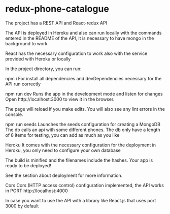 # redux-phone-catalogue
The project has a REST API and React-redux API

The API is deployed in Heroku and also can run locally with the commands entered in the README of the API, it is necessary to have mongo in the background to work

React has the necessary configuration to work also with the service provided with Heroku or locally

In the project directory, you can run:

npm i
For install all dependencies and devDependencies necessary for the API run correctly

npm run dev
Runs the app in the development mode and listen for changes
Open http://localhost:3000 to view it in the browser.

The page will reload if you make edits.
You will also see any lint errors in the console.

npm run seeds
Launches the seeds configuration for creating a MongoDB
The db calls an api with some different phones. The db only have a length of 8 items for testing, you can add as much as you like

Heroku
It comes with the necessary configuration for the deployment in Heroku, you only need to configure your own database

The build is minified and the filenames include the hashes.
Your app is ready to be deployed!

See the section about deployment for more information.

Cors
Cors (HTTP access control) configuration implemented, the API works in PORT http://localhost:4000

In case you want to use the API with a library like React.js that uses port 3000 by default
